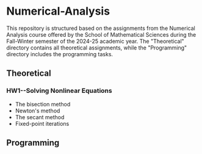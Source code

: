 # Numerical-Analysis

This repository is structured based on the assignments from the Numerical Analysis course offered by the School of Mathematical Sciences during the Fall-Winter semester of the 2024-25 academic year. The "Theoretical" directory contains all theoretical assignments, while the "Programming" directory includes the programming tasks.

## Theoretical

### HW1--Solving Nonlinear Equations

- The bisection method
- Newton's method
- The secant method
- Fixed-point iterations



## Programming